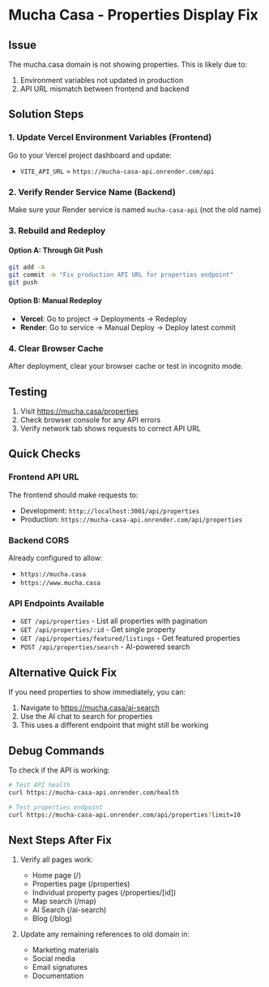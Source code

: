 # Mucha Casa - Properties Display Fix

## Issue
The mucha.casa domain is not showing properties. This is likely due to:
1. Environment variables not updated in production
2. API URL mismatch between frontend and backend

## Solution Steps

### 1. Update Vercel Environment Variables (Frontend)
Go to your Vercel project dashboard and update:
- `VITE_API_URL` = `https://mucha-casa-api.onrender.com/api`

### 2. Verify Render Service Name (Backend)
Make sure your Render service is named `mucha-casa-api` (not the old name)

### 3. Rebuild and Redeploy

#### Option A: Through Git Push
```bash
git add -A
git commit -m "Fix production API URL for properties endpoint"
git push
```

#### Option B: Manual Redeploy
- **Vercel**: Go to project → Deployments → Redeploy
- **Render**: Go to service → Manual Deploy → Deploy latest commit

### 4. Clear Browser Cache
After deployment, clear your browser cache or test in incognito mode.

## Testing

1. Visit https://mucha.casa/properties
2. Check browser console for any API errors
3. Verify network tab shows requests to correct API URL

## Quick Checks

### Frontend API URL
The frontend should make requests to:
- Development: `http://localhost:3001/api/properties`
- Production: `https://mucha-casa-api.onrender.com/api/properties`

### Backend CORS
Already configured to allow:
- `https://mucha.casa`
- `https://www.mucha.casa`

### API Endpoints Available
- `GET /api/properties` - List all properties with pagination
- `GET /api/properties/:id` - Get single property
- `GET /api/properties/featured/listings` - Get featured properties
- `POST /api/properties/search` - AI-powered search

## Alternative Quick Fix

If you need properties to show immediately, you can:
1. Navigate to https://mucha.casa/ai-search
2. Use the AI chat to search for properties
3. This uses a different endpoint that might still be working

## Debug Commands

To check if the API is working:
```bash
# Test API health
curl https://mucha-casa-api.onrender.com/health

# Test properties endpoint
curl https://mucha-casa-api.onrender.com/api/properties?limit=10
```

## Next Steps After Fix

1. Verify all pages work:
   - Home page (/)
   - Properties page (/properties)
   - Individual property pages (/properties/[id])
   - Map search (/map)
   - AI Search (/ai-search)
   - Blog (/blog)

2. Update any remaining references to old domain in:
   - Marketing materials
   - Social media
   - Email signatures
   - Documentation